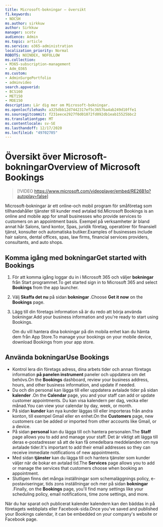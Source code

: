 ```yaml
---
title: Microsoft-bokningar – översikt
f1.keywords:
- NOCSH
ms.author: sirkkuw
author: Sirkkuw
manager: scotv
audience: Admin
ms.topic: article
ms.service: o365-administration
localization_priority: Normal
ROBOTS: NOINDEX, NOFOLLOW
ms.collection:
- M365-subscription-management
- Adm_O365
ms.custom:
- AdminSurgePortfolio
- adminvideo
search.appverid:
- BCS160
- MET150
- MOE150
description: Lär dig mer om Microsoft-bokningar.
ms.openlocfilehash: a325dbb12d7442317ef5c3657ba4ab249d10ffe1
ms.sourcegitcommit: f231eece2927f0d01072fd092db1eab15525bbc2
ms.translationtype: MT
ms.contentlocale: sv-SE
ms.lasthandoff: 12/17/2020
ms.locfileid: "49702705"
---
```

# <a name="overview-of-microsoft-bookings"></a><span data-ttu-id="ccc09-103">Översikt över Microsoft-bokningar</span><span class="sxs-lookup"><span data-stu-id="ccc09-103">Overview of Microsoft Bookings</span></span>

> [!VIDEO https://www.microsoft.com/videoplayer/embed/RE26B1q?autoplay=false]

<span data-ttu-id="ccc09-104">Microsoft-bokningar är ett online-och mobil program för småföretag som tillhandahåller tjänster till kunder med avtalad tid.</span><span class="sxs-lookup"><span data-stu-id="ccc09-104">Microsoft Bookings is an online and mobile app for small businesses who provide services to customers on an appointment basis.</span></span> <span data-ttu-id="ccc09-105">Exempel på verksamheter är bland annat hår Salons, tand kontor, Spas, juridik företag, operatörer för finansiell tjänst, konsulter och automatiska butiker.</span><span class="sxs-lookup"><span data-stu-id="ccc09-105">Examples of businesses include hair salons, dental offices, spas, law firms, financial services providers, consultants, and auto shops.</span></span>

## <a name="get-started-with-bookings"></a><span data-ttu-id="ccc09-106">Komma igång med bokningar</span><span class="sxs-lookup"><span data-stu-id="ccc09-106">Get started with Bookings</span></span>

1. <span data-ttu-id="ccc09-107">För att komma igång loggar du in i Microsoft 365 och väljer **bokningar** från Start programmet.</span><span class="sxs-lookup"><span data-stu-id="ccc09-107">To get started sign in to Microsoft 365 and select **Bookings** from the app launcher.</span></span>
1. <span data-ttu-id="ccc09-108">Välj **Skaffa det nu** på sidan **bokningar** .</span><span class="sxs-lookup"><span data-stu-id="ccc09-108">Choose **Get it now** on the **Bookings** page.</span></span>
1. <span data-ttu-id="ccc09-109">Lägg till din företags information så är du redo att börja använda bokningar.</span><span class="sxs-lookup"><span data-stu-id="ccc09-109">Add your business information and you're ready to start using Bookings.</span></span>

    <span data-ttu-id="ccc09-110">Om du vill hantera dina bokningar på din mobila enhet kan du hämta dem från App Store.</span><span class="sxs-lookup"><span data-stu-id="ccc09-110">To manage your bookings on your mobile device, download Bookings from your app store.</span></span>

## <a name="use-bookings"></a><span data-ttu-id="ccc09-111">Använda bokningar</span><span class="sxs-lookup"><span data-stu-id="ccc09-111">Use Bookings</span></span>

- <span data-ttu-id="ccc09-112">Kontrol lera din företags adress, dina arbets tider och annan företags information **på panelen instrument** paneler och uppdatera om det behövs.</span><span class="sxs-lookup"><span data-stu-id="ccc09-112">On the **Bookings** dashboard, review your business address, hours, and other business information, and update if needed.</span></span>
- <span data-ttu-id="ccc09-113">Du och din personal kan lägga till eller uppdatera avtalade tider på sidan **kalender** .</span><span class="sxs-lookup"><span data-stu-id="ccc09-113">On the **Calendar** page, you and your staff can add or update customer appointments.</span></span> <span data-ttu-id="ccc09-114">Du kan visa kalendern per dag, vecka eller månad.</span><span class="sxs-lookup"><span data-stu-id="ccc09-114">You can view your calendar by day, week, or month.</span></span>
- <span data-ttu-id="ccc09-115">På sidan **kunder** kan nya kunder läggas till eller importeras från andra konton, till exempel Gmail eller en enhet.</span><span class="sxs-lookup"><span data-stu-id="ccc09-115">On the **Customers** page, new customers can be added or imported from other accounts like Gmail, or a device.</span></span>
- <span data-ttu-id="ccc09-116">På sidan **personal** kan du lägga till och hantera personalen.</span><span class="sxs-lookup"><span data-stu-id="ccc09-116">The **Staff** page allows you to add and manage your staff.</span></span> <span data-ttu-id="ccc09-117">Det är viktigt att lägga till deras e-postadresser så att de kan få omedelbara meddelanden om nya avtalade tider.</span><span class="sxs-lookup"><span data-stu-id="ccc09-117">It's important to add their email addresses so they can receive immediate notifications of new appointments.</span></span>
- <span data-ttu-id="ccc09-118">Med sidan **tjänster** kan du lägga till och hantera tjänster som kunder väljer när de bokar en avtalad tid.</span><span class="sxs-lookup"><span data-stu-id="ccc09-118">The **Services** page allows you to add or manage the services that customers choose when booking an appointment.</span></span>
- <span data-ttu-id="ccc09-119">Slutligen finns det många inställningar som schemaläggnings policy, e-postaviseringar, tids zons inställningar och mer på sidan **bokningar** .</span><span class="sxs-lookup"><span data-stu-id="ccc09-119">Finally, on the **Bookings** page, you'll find many settings like your scheduling policy, email notifications, time zone settings, and more.</span></span>

<span data-ttu-id="ccc09-120">När du har sparat och publicerat kalender kalendern kan den bäddas in på företagets webbplats eller Facebook-sida.</span><span class="sxs-lookup"><span data-stu-id="ccc09-120">Once you've saved and published your Bookings calendar, it can be embedded on your company's website or Facebook page.</span></span>
